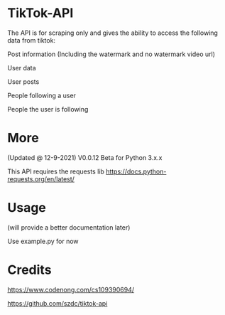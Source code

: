 # TikTok-API
The API is for scraping only and gives the ability to access the following data from tiktok:

Post information (Including the watermark and no watermark video url)

User data

User posts

People following a user

People the user is following

# More
(Updated @ 12-9-2021) V0.0.12 Beta for Python 3.x.x

This API requires the requests lib https://docs.python-requests.org/en/latest/

# Usage
(will provide a better documentation later)

Use example.py for now
# Credits
https://www.codenong.com/cs109390694/

https://github.com/szdc/tiktok-api
